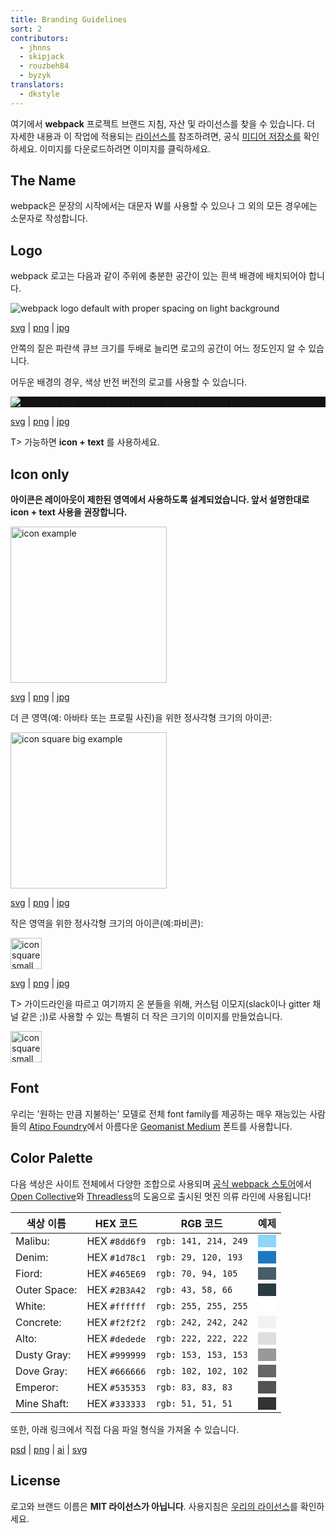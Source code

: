```yaml
---
title: Branding Guidelines
sort: 2
contributors:
  - jhnns
  - skipjack
  - rouzbeh84
  - byzyk
translators:
  - dkstyle
---
```


여기에서 **webpack** 프로젝트 브랜드 지침, 자산 및 라이선스를 찾을 수 있습니다. 더 자세한 내용과 이 작업에 적용되는 [라이선스를](https://github.com/webpack/media/blob/master/LICENSE) 참조하려면, 공식 [미디어 저장소를](https://github.com/webpack/media) 확인하세요. 이미지를 다운로드하려면 이미지를 클릭하세요.

## The Name

webpack은 문장의 시작에서는 대문자 W를 사용할 수 있으나 그 외의 모든 경우에는 소문자로 작성합니다.

## Logo

webpack 로고는 다음과 같이 주위에 충분한 공간이 있는 흰색 배경에 배치되어야 합니다.

<img src="https://raw.githubusercontent.com/webpack/media/master/logo/logo-on-white-bg.png" alt="webpack logo default with proper spacing on light background" />

[svg](https://github.com/webpack/media/blob/master/logo/logo-on-white-bg.svg) | [png](https://github.com/webpack/media/blob/master/logo/logo-on-white-bg.png) | [jpg](https://github.com/webpack/media/blob/master/logo/logo-on-white-bg.jpg)

안쪽의 짙은 파란색 큐브 크기를 두배로 늘리면 로고의 공간이 어느 정도인지 알 수 있습니다.

어두운 배경의 경우, 색상 반전 버전의 로고를 사용할 수 있습니다.

<div style="display: block; background: #111;">
  <img src="https://raw.githubusercontent.com/webpack/media/master/logo/logo-on-dark-bg.png" alt="webpack logo default with proper spacing on light background" />
</div>

[svg](https://github.com/webpack/media/blob/master/logo/logo-on-dark-bg.svg) | [png](https://github.com/webpack/media/blob/master/logo/logo-on-dark-bg.png) | [jpg](https://github.com/webpack/media/blob/master/logo/logo-on-dark-bg.jpg)

T> 가능하면 **icon + text** 를 사용하세요.

## Icon only

**아이콘은 레이아웃이 제한된 영역에서 사용하도록 설계되었습니다. 앞서 설명한대로 icon + text 사용을 권장합니다.**

<img src="https://raw.githubusercontent.com/webpack/media/master/logo/icon.png" width="250" alt="icon example">

[svg](https://github.com/webpack/media/blob/master/logo/icon.svg) | [png](https://github.com/webpack/media/blob/master/logo/icon.png) | [jpg](https://github.com/webpack/media/blob/master/logo/icon.jpg)

더 큰 영역(예: 아바타 또는 프로필 사진)을 위한 정사각형 크기의 아이콘:

<img src="https://raw.githubusercontent.com/webpack/media/master/logo/icon-square-big.png" width="250" alt="icon square big example">

[svg](https://github.com/webpack/media/blob/master/logo/icon-square-big.svg) | [png](https://github.com/webpack/media/blob/master/logo/icon-square-big.png) | [jpg](https://github.com/webpack/media/blob/master/logo/icon-square-big.jpg)

작은 영역을 위한 정사각형 크기의 아이콘(예:파비콘):

<img src="https://raw.githubusercontent.com/webpack/media/master/logo/icon-square-small.png" width="50" alt="icon square small example">

[svg](https://github.com/webpack/media/blob/master/logo/icon-square-small.svg) | [png](https://github.com/webpack/media/blob/master/logo/icon-square-small.png) | [jpg](https://github.com/webpack/media/blob/master/logo/icon-square-small.jpg)

T> 가이드라인을 따르고 여기까지 온 분들을 위해, 커스텀 이모지(slack이나 gitter 채널 같은 ;))로 사용할 수 있는 특별히 더 작은 크기의 이미지를 만들었습니다.

<img src="/assets/icon-square-small-slack.png" width="50" alt="icon square small example">

## Font

우리는 '원하는 만큼 지불하는' 모델로 전체 font family를 제공하는 매우 재능있는 사람들의 [Atipo Foundry](http://atipofoundry.com/)에서 아름다운 [Geomanist Medium](http://atipofoundry.com/fonts/geomanist) 폰트를 사용합니다.

## Color Palette

다음 색상은 사이트 전체에서 다양한 조합으로 사용되며 [공식 webpack 스토어](https://webpack.threadless.com/collections/the-final-release-collection/)에서 [Open Collective](https://opencollective.com/)와 [Threadless](https://medium.com/u/840563ee2a56)의 도움으로 출시된 멋진 의류 라인에 사용됩니다!

| 색상 이름    | HEX 코드      | RGB 코드             | 예제                                                 |
| ------------ | ------------- | -------------------- | ---------------------------------------------------- |
| Malibu:      | HEX `#8dd6f9` | `rgb: 141, 214, 249` | <div style="background-color: #8dd6f9;">&nbsp;</div> |
| Denim:       | HEX `#1d78c1` | `rgb: 29, 120, 193`  | <div style="background-color: #1d78c1;">&nbsp;</div> |
| Fiord:       | HEX `#465E69` | `rgb: 70, 94, 105`   | <div style="background-color: #465E69;">&nbsp;</div> |
| Outer Space: | HEX `#2B3A42` | `rgb: 43, 58, 66`    | <div style="background-color: #2B3A42;">&nbsp;</div> |
| White:       | HEX `#ffffff` | `rgb: 255, 255, 255` | <div style="background-color: #ffffff;">&nbsp;</div> |
| Concrete:    | HEX `#f2f2f2` | `rgb: 242, 242, 242` | <div style="background-color: #f2f2f2;">&nbsp;</div> |
| Alto:        | HEX `#dedede` | `rgb: 222, 222, 222` | <div style="background-color: #dedede;">&nbsp;</div> |
| Dusty Gray:  | HEX `#999999` | `rgb: 153, 153, 153` | <div style="background-color: #999999;">&nbsp;</div> |
| Dove Gray:   | HEX `#666666` | `rgb: 102, 102, 102` | <div style="background-color: #666666;">&nbsp;</div> |
| Emperor:     | HEX `#535353` | `rgb: 83, 83, 83`    | <div style="background-color: #535353;">&nbsp;</div> |
| Mine Shaft:  | HEX `#333333` | `rgb: 51, 51, 51`    | <div style="background-color: #333333;">&nbsp;</div> |

또한, 아래 링크에서 직접 다음 파일 형식을 가져올 수 있습니다.

[psd](https://raw.githubusercontent.com/webpack/media/master/design/webpack-palette.psd) | [png](https://raw.githubusercontent.com/webpack/media/master/design/webpack-palette.png)
| [ai](https://raw.githubusercontent.com/webpack/media/master/design/webpack-palette.ai) | [svg](https://raw.githubusercontent.com/webpack/media/master/design/webpack-palette.svg)

## License

로고와 브랜드 이름은 **MIT 라이선스가 아닙니다**. 사용지침은 [우리의 라이선스](https://github.com/webpack/media/blob/master/LICENSE)를 확인하세요.
